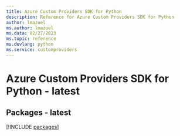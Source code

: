 ```yaml
---
title: Azure Custom Providers SDK for Python
description: Reference for Azure Custom Providers SDK for Python
author: lmazuel
ms.author: lmazuel
ms.data: 02/27/2023
ms.topic: reference
ms.devlang: python
ms.service: customproviders
---
```

# Azure Custom Providers SDK for Python - latest
## Packages - latest
[!INCLUDE [packages](custom-providers-index.md)]